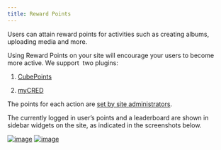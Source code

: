 ```yaml
---
title: Reward Points
---
```


Users can attain reward points for activities such as creating albums, uploading media and more.

Using Reward Points on your site will encourage your users to become more active. We support  two plugins:



	
  1. [CubePoints](http://wordpress.org/plugins/cubepoints/)

	
  2. [myCRED](http://wordpress.org/plugins/mycred/)




The points for each action are [set by site administrators](http://docs.rtcamp.com/rtmedia/addons/rtmedia-pro/features/cubepoints-mycred-integration/).

The currently logged in user’s points and a leaderboard are shown in sidebar widgets on the site, as indicated in the screenshots below.



[![image](https://rtcamp.com/wp-content/uploads/2013/10/image_thumb3.png)](https://rtcamp.com/wp-content/uploads/2013/10/image15.png) [![image](https://rtcamp.com/wp-content/uploads/2013/10/image_thumb4.png)](https://rtcamp.com/wp-content/uploads/2013/10/image16.png)
